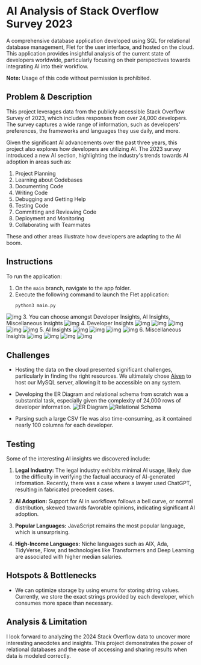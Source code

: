 # AI Analysis of Stack Overflow Survey 2023

A comprehensive database application developed using SQL for relational database management, Flet for the user interface, and hosted on the cloud. This application provides insightful analysis of the current state of developers worldwide, particularly focusing on their perspectives towards integrating AI into their workflow.

**Note:** Usage of this code without permission is prohibited.

## Problem & Description

This project leverages data from the publicly accessible Stack Overflow Survey of 2023, which includes responses from over 24,000 developers. The survey captures a wide range of information, such as developers' preferences, the frameworks and languages they use daily, and more.

Given the significant AI advancements over the past three years, this project also explores how developers are utilizing AI. The 2023 survey introduced a new AI section, highlighting the industry's trends towards AI adoption in areas such as:

1. Project Planning
2. Learning about Codebases
3. Documenting Code
4. Writing Code
5. Debugging and Getting Help
6. Testing Code
7. Committing and Reviewing Code
8. Deployment and Monitoring
9. Collaborating with Teammates

These and other areas illustrate how developers are adapting to the AI boom.

## Instructions

To run the application:

1. On the `main` branch, navigate to the app folder.
2. Execute the following command to launch the Flet application:
   ```bash
   python3 main.py
   ```

![img](images/Home%20Page.png) 3. You can choose amongst Developer Insights, AI Insights, Miscellaneous Insights
![img](images/Hamburger.png) 4. Developer Insights
![img](images/Dev_insights.png)
![img](images/devinsights1.png)
![img](images/devinsights2.png)
![img](images/devinsights3.png)
![img](images/devinsights4.png) 5. AI Insights
![img](images/aiinsights1.png)
![img](images/aiinsight2.png)
![img](images/aiinsight3.png)
![img](images/aiinsight4.png) 6. Miscellaneous Insights
![img](images/miscinsights1.png)
![img](images/miscinsights2.png)
![img](images/miscinsights3.png)
![img](images/miscinsights4.png)

## Challenges

- Hosting the data on the cloud presented significant challenges, particularly in finding the right resources. We ultimately chose [Aiven](https://aiven.io/) to host our MySQL server, allowing it to be accessible on any system.

- Developing the ER Diagram and relational schema from scratch was a substantial task, especially given the complexity of 24,000 rows of developer information.
  ![ER Diagram](images/Step2A.png)
  ![Relational Schema](images/Relational.png)

- Parsing such a large CSV file was also time-consuming, as it contained nearly 100 columns for each developer.

## Testing

Some of the interesting AI insights we discovered include:

1. **Legal Industry:** The legal industry exhibits minimal AI usage, likely due to the difficulty in verifying the factual accuracy of AI-generated information. Recently, there was a case where a lawyer used ChatGPT, resulting in fabricated precedent cases.

2. **AI Adoption:** Support for AI in workflows follows a bell curve, or normal distribution, skewed towards favorable opinions, indicating significant AI adoption.

3. **Popular Languages:** JavaScript remains the most popular language, which is unsurprising.

4. **High-Income Languages:** Niche languages such as AIX, Ada, TidyVerse, Flow, and technologies like Transformers and Deep Learning are associated with higher median salaries.

## Hotspots & Bottlenecks

- We can optimize storage by using enums for storing string values. Currently, we store the exact strings provided by each developer, which consumes more space than necessary.

## Analysis & Limitation

I look forward to analyzing the 2024 Stack Overflow data to uncover more interesting anecdotes and insights. This project demonstrates the power of relational databases and the ease of accessing and sharing results when data is modeled correctly.
